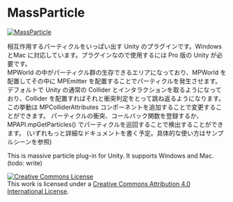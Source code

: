 MassParticle
============

[![MassParticle](http://img.youtube.com/vi/TYdrYMecql0/0.jpg)](http://www.youtube.com/watch?v=TYdrYMecql0)


相互作用するパーティクルをいっぱい出す Unity のプラグインです。Windows とMac に対応しています。プラグインなので使用するには Pro 版の Unity が必要です。  
MPWorld の中がパーティクル群の生存できるエリアになっており、MPWorld を配置してその中に MPEmitter を配置することでパーティクルを発生させます。
デフォルトで Unity の通常の Collider とインタラクションを取るようになっており、Collider を配置すればそれと衝突判定をとって跳ね返るようになります。この挙動は MPColliderAttributes コンポーネントを追加することで変更することができます。
パーティクルの衝突、コールバック関数を登録するか、MPAPI.mpGetParticles() でパーティクルを巡回することで検出することができます。
(いずれもっと詳細なドキュメントを書く予定。具体的な使い方はサンプルシーンを参照)


This is massive particle plug-in for Unity.  It supports Windows and Mac.
(todo: write)

<a rel="license" href="http://creativecommons.org/licenses/by/4.0/"><img alt="Creative Commons License" style="border-width:0" src="https://i.creativecommons.org/l/by/4.0/88x31.png" /></a><br />This work is licensed under a <a rel="license" href="http://creativecommons.org/licenses/by/4.0/">Creative Commons Attribution 4.0 International License</a>.
